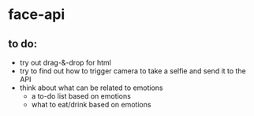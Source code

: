 # face-api

## to do:

- try out drag-&-drop for html
- try to find out how to trigger camera to take a selfie and send it to the API
- think about what can be related to emotions
  * a to-do list based on emotions
  * what to eat/drink based on emotions

